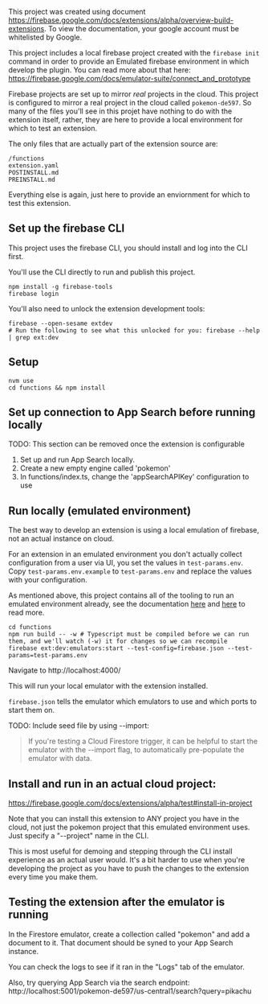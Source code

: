 This project was created using document https://firebase.google.com/docs/extensions/alpha/overview-build-extensions. To view the documentation, your google account must be whitelisted by Google.

This project includes a local firebase project created with the `firebase init` command in order to provide an Emulated firebase environment in which develop the plugin. You can read more about that here: https://firebase.google.com/docs/emulator-suite/connect_and_prototype

Firebase projects are set up to mirror _real_ projects in the cloud. This project is configured to mirror a real project in the cloud called `pokemon-de597`. So many of the files you'll see in this projet have nothing to do with the extension itself, rather, they are here to provide a local environment for which to test an extension.

The only files that are actually part of the extension source are:

```
/functions
extension.yaml
POSTINSTALL.md
PREINSTALL.md
```

Everything else is again, just here to provide an enviornment for which to test this extension.

## Set up the firebase CLI

This project uses the firebase CLI, you should install and log into the CLI first.

You'll use the CLI directly to run and publish this project.

```
npm install -g firebase-tools
firebase login
```

You'll also need to unlock the extension development tools:

```
firebase --open-sesame extdev
# Run the following to see what this unlocked for you: firebase --help | grep ext:dev
```

## Setup

```shell
nvm use
cd functions && npm install
```

## Set up connection to App Search before running locally

TODO: This section can be removed once the extension is configurable

1. Set up and run App Search locally.
2. Create a new empty engine called 'pokemon'
3. In functions/index.ts, change the 'appSearchAPIKey' configuration to use

## Run locally (emulated environment)

The best way to develop an extension is using a local emulation of firebase, not an actual instance on cloud.

For an extension in an emulated environment you don't actually collect configuration from a user via UI, you set the values in `test-params.env`. Copy `test-params.env.example` to `test-params.env` and replace the values with your configuration.

As mentioned above, this project contains all of the tooling to run an emulated environment already, see the documentation [here](https://firebase.google.com/docs/emulator-suite) and [here](https://firebase.google.com/docs/extensions/alpha/test#emulator) to read more.

```shell
cd functions
npm run build -- -w # Typescript must be compiled before we can run them, and we'll watch (-w) it for changes so we can recompile
firebase ext:dev:emulators:start --test-config=firebase.json --test-params=test-params.env
```

Navigate to http://localhost:4000/

This will run your local emulator with the extension installed.

`firebase.json` tells the emulator which emulators to use and which ports to start them on.

TODO: Include seed file by using --import:

> If you're testing a Cloud Firestore trigger, it can be helpful to start the emulator with the --import flag, to automatically pre-populate the emulator with data.

## Install and run in an actual cloud project:

https://firebase.google.com/docs/extensions/alpha/test#install-in-project

Note that you can install this extension to ANY project you have in the cloud, not just the
pokemon project that this emulated environment uses. Just specify a "--project" name in the
CLI.

This is most useful for demoing and stepping through the CLI install experience as an actual user would. It's a bit harder to use when you're developing the project as you have to push the changes to the extension every time you make them.

## Testing the extension after the emulator is running

In the Firestore emulator, create a collection called "pokemon" and add a document to it. That document should be syned to your App Search instance.

You can check the logs to see if it ran in the "Logs" tab of the emulator.

Also, try querying App Search via the search endpoint: http://localhost:5001/pokemon-de597/us-central1/search?query=pikachu
